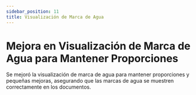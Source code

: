 ```yaml
---
sidebar_position: 11
title: Visualización de Marca de Agua
---
```


# Mejora en Visualización de Marca de Agua para Mantener Proporciones

Se mejoró la visualización de marca de agua para mantener proporciones y pequeñas mejoras, asegurando que las marcas de agua se muestren correctamente en los documentos.
